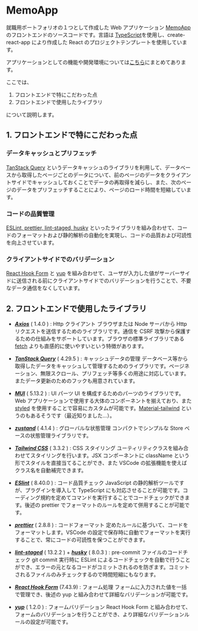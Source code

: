 # MemoApp

就職用ポートフォリオの１つとして作成した Web アプリケーション [MemoApp](https://github.com/Taichiro-S/MemoApp-docker) のフロントエンドのソースコードです。言語は [TypeScript](https://www.typescriptlang.org/)を使用し、create-react-app により作成した React のプロジェクトテンプレートを使用しています。

アプリケーションとしての機能や開発環境については[こちら](https://github.com/Taichiro-S/MemoApp-docker)にまとめてあります。

ここでは、

1. フロントエンドで特にこだわった点
2. フロントエンドで使用したライブラリ

について説明します。

## 1. フロントエンドで特にこだわった点

### データキャッシュとプリフェッチ

[TanStack Query](#tanstack) というデータキャッシュのライブラリを利用して、データベースから取得したページごとのデータについて、前のページのデータをクライアントサイドでキャッシュしておくことでデータの再取得を減らし、また、次のページのデータをプリフェッチすることにより、ページのロード時間を短縮しています。

### コードの品質管理

[ESLint, prettier, lint-staged, husky](#linter) といったライブラリを組み合わせて、コードのフォーマットおよび静的解析の自動化を実現し、コードの品質および可読性を向上させています。

### クライアントサイドでのバリデーション

[React Hook Form](#form) と [yup](#yup) を組み合わせて、ユーザが入力した値がサーバーサイドに送信される前にクライアントサイドでのバリデーションを行うことで、不要なデータ通信をなくしています。

## 2. フロントエンドで使用したライブラリ

- **_[Axios](https://github.com/axios/axios)_** ( 1.4.0 ) : Http クライアント
  ブラウザまたは Node サーバから Http リクエストを送信するためのライブラリです。通信を CSRF 攻撃から保護するための仕組みをサポートしています。ブラウザの標準ライブラリである [fetch](https://developer.mozilla.org/ja/docs/Web/API/Fetch_API/Using_Fetch) よりも直感的に使いやすいという特徴があります。
  <br/><a id="tanstack"></a>
- **_[TanStack Query](https://tanstack.com/query/latest)_** ( 4.29.5 ) : キャッシュデータの管理
  データベース等から取得したデータをキャッシュして管理するためのライブラリです。ページネーション、無限スクロール、プリフェッチ等多くの用途に対応しています。またデータ更新のためのフックも用意されています。
  <br/>

- **_[MUI](https://mui.com/)_** ( 5.13.2 ) : UI パーツ
  UI を構成するためのパーツのライブラリです。Web アプリケーションで使用する大体のコンポーネントを揃えており、また [styled](https://mui.com/system/styled/) を使用することで容易にカスタムが可能です。[Material-tailwind](https://www.material-tailwind.com/) というのもあるそうです（最近知りました...）。
  <br/>

- **_[zustand](https://docs.pmnd.rs/zustand/getting-started/introduction)_** ( 4.1.4 ) : グローバルな状態管理
  コンパクトでシンプルな Store ベースの状態管理ライブラリです。
  <br/>

- **_[Tailwind CSS](https://tailwindcss.com/)_** ( 3.3.2 ) : CSS スタイリング
  ユーティリティクラスを組み合わせてスタイリングを行います。JSX コンポーネントに className という形でスタイルを直接当てることができ、また VSCode の拡張機能を使えばクラス名を自動補完できます。
  <br/><a id="linter"></a>

- **_[ESlint](https://eslint.org/)_** ( 8.40.0 ) : コード品質チェック
  JavaScript の静的解析ツールですが、プラグインを導入して TypeScript にも対応させることが可能です。コーディング規約を定めてコマンドを実行することでコードチェックができます。後述の prettier でフォーマットのルールを定めて併用することが可能です。
  <br/>

- **_[prettier](https://prettier.io/)_** ( 2.8.8 ) : コードフォーマット
  定めたルールに基づいて、コードをフォーマットします。VSCode の設定で保存時に自動でフォーマットを実行することで、常にコードの可読性を保つことができます。
  <br/>

- **_[lint-staged](https://github.com/okonet/lint-staged)_** ( 13.2.2 ) + **_[husky](https://mswjs.io/)_** ( 8.0.3 ) : pre-commit ファイルのコードチェック
  git commit 実行時に ESLint によるコードチェックを自動で行うことができ、エラーの元となるコードがコミットされるのを防ぎます。コミットされるファイルのみチェックするので時間短縮にもなります。
  <br/><a id="form"></a>

- **_[React Hook Form](https://www.react-hook-form.com/)_** (7.43.9) : フォーム処理
  フォームに入力された値を一括で管理でき、後述の yup と組み合わせて詳細なバリデーションが可能です。
  <br/><a id="yup"></a>

- **_[yup](https://github.com/jquense/yup/tree/master)_** ( 1.2.0 ) : フォームバリデーション
  React Hook Form と組み合わせて、フォームのバリデーションを行うことができ、より詳細なバリデーションルールの設定が可能です。
